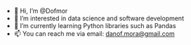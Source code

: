 - 👋 Hi, I’m @Dofmor
- 👀 I’m interested in data science and software development
- 🌱 I’m currently learning Python libraries such as Pandas
- 📫 You can reach me via email: danof.mora@gmail.com

<!---
Dofmor/Dofmor is a ✨ special ✨ repository because its `README.md` (this file) appears on your GitHub profile.
You can click the Preview link to take a look at your changes.
--->
